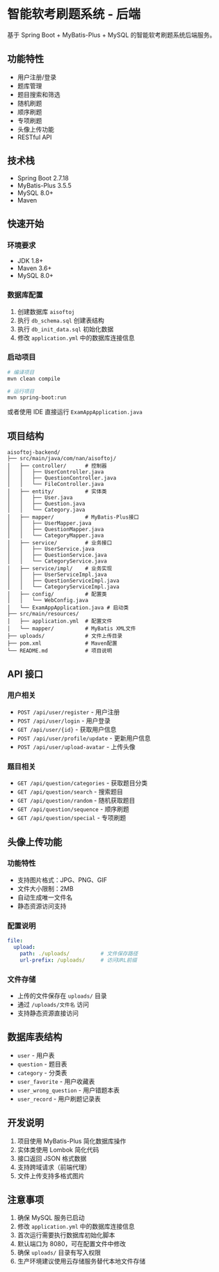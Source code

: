 # 智能软考刷题系统 - 后端

基于 Spring Boot + MyBatis-Plus + MySQL 的智能软考刷题系统后端服务。

## 功能特性

- 用户注册/登录
- 题库管理
- 题目搜索和筛选
- 随机刷题
- 顺序刷题
- 专项刷题
- 头像上传功能
- RESTful API

## 技术栈

- Spring Boot 2.7.18
- MyBatis-Plus 3.5.5
- MySQL 8.0+
- Maven

## 快速开始

### 环境要求

- JDK 1.8+
- Maven 3.6+
- MySQL 8.0+

### 数据库配置

1. 创建数据库 `aisoftoj`
2. 执行 `db_schema.sql` 创建表结构
3. 执行 `db_init_data.sql` 初始化数据
4. 修改 `application.yml` 中的数据库连接信息

### 启动项目

```bash
# 编译项目
mvn clean compile

# 运行项目
mvn spring-boot:run
```

或者使用 IDE 直接运行 `ExamAppApplication.java`

## 项目结构

```
aisoftoj-backend/
├── src/main/java/com/nan/aisoftoj/
│   ├── controller/      # 控制器
│   │   ├── UserController.java
│   │   ├── QuestionController.java
│   │   └── FileController.java
│   ├── entity/          # 实体类
│   │   ├── User.java
│   │   ├── Question.java
│   │   └── Category.java
│   ├── mapper/          # MyBatis-Plus接口
│   │   ├── UserMapper.java
│   │   ├── QuestionMapper.java
│   │   └── CategoryMapper.java
│   ├── service/         # 业务接口
│   │   ├── UserService.java
│   │   ├── QuestionService.java
│   │   └── CategoryService.java
│   ├── service/impl/    # 业务实现
│   │   ├── UserServiceImpl.java
│   │   ├── QuestionServiceImpl.java
│   │   └── CategoryServiceImpl.java
│   ├── config/          # 配置类
│   │   └── WebConfig.java
│   └── ExamAppApplication.java # 启动类
├── src/main/resources/
│   ├── application.yml  # 配置文件
│   └── mapper/          # MyBatis XML文件
├── uploads/             # 文件上传目录
├── pom.xml              # Maven配置
└── README.md            # 项目说明
```

## API 接口

### 用户相关

- `POST /api/user/register` - 用户注册
- `POST /api/user/login` - 用户登录
- `GET /api/user/{id}` - 获取用户信息
- `POST /api/user/profile/update` - 更新用户信息
- `POST /api/user/upload-avatar` - 上传头像

### 题目相关

- `GET /api/question/categories` - 获取题目分类
- `GET /api/question/search` - 搜索题目
- `GET /api/question/random` - 随机获取题目
- `GET /api/question/sequence` - 顺序刷题
- `GET /api/question/special` - 专项刷题

## 头像上传功能

### 功能特性
- 支持图片格式：JPG、PNG、GIF
- 文件大小限制：2MB
- 自动生成唯一文件名
- 静态资源访问支持

### 配置说明
```yaml
file:
  upload:
    path: ./uploads/          # 文件保存路径
    url-prefix: /uploads/     # 访问URL前缀
```

### 文件存储
- 上传的文件保存在 `uploads/` 目录
- 通过 `/uploads/文件名` 访问
- 支持静态资源直接访问

## 数据库表结构

- `user` - 用户表
- `question` - 题目表
- `category` - 分类表
- `user_favorite` - 用户收藏表
- `user_wrong_question` - 用户错题本表
- `user_record` - 用户刷题记录表

## 开发说明

1. 项目使用 MyBatis-Plus 简化数据库操作
2. 实体类使用 Lombok 简化代码
3. 接口返回 JSON 格式数据
4. 支持跨域请求（前端代理）
5. 文件上传支持多格式图片

## 注意事项

1. 确保 MySQL 服务已启动
2. 修改 `application.yml` 中的数据库连接信息
3. 首次运行需要执行数据库初始化脚本
4. 默认端口为 8080，可在配置文件中修改
5. 确保 `uploads/` 目录有写入权限
6. 生产环境建议使用云存储服务替代本地文件存储 
